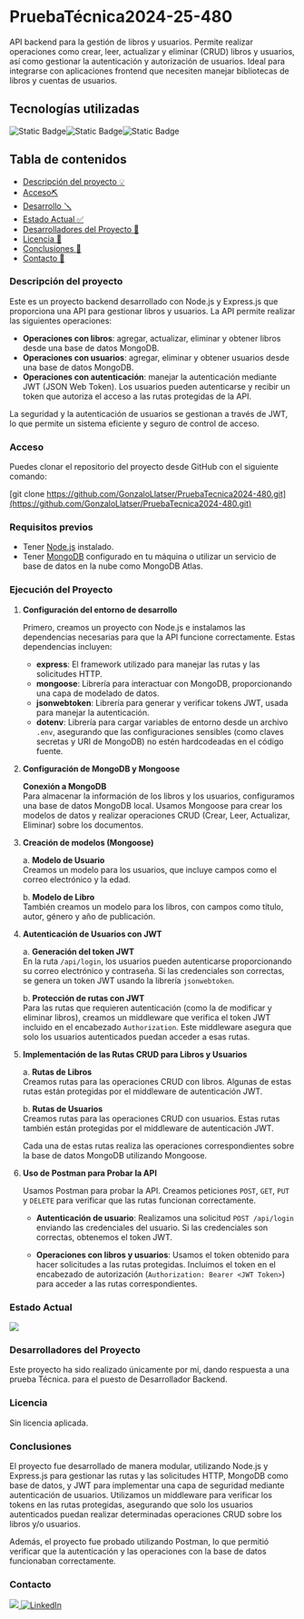 # PruebaTécnica2024-25-480
API backend para la gestión de libros y usuarios. Permite realizar operaciones como crear, leer, actualizar y eliminar (CRUD) libros y usuarios, así como gestionar la autenticación y autorización de usuarios. Ideal para integrarse con aplicaciones frontend que necesiten manejar bibliotecas de libros y cuentas de usuarios.

## Tecnologías utilizadas

<img alt="Static Badge" src="https://img.shields.io/badge/Express.js-yellow?style=for-the-badge&logo=express&labelColor=yellow&color=black"><img alt="Static Badge" src="https://img.shields.io/badge/MongoDB-%234caf50?style=for-the-badge&logo=mongodb&logoColor=white"><img alt="Static Badge" src="https://img.shields.io/badge/Node.js-black?style=for-the-badge&logo=nodedotjs&logoColor=%235FA04E" style="max-width: 100%">

## Tabla de contenidos

- [Descripción del proyecto :bulb:](#Descripción-del-proyecto)
- [Acceso⛏️](#Acceso)
- [Desarrollo 🪛](#Desarrollo)
- [Estado Actual :white_check_mark:](#Estado)
- [Desarrolladores del Proyecto :raising_hand:](#Desarrolladores-del-Proyecto)
- [Licencia :vertical_traffic_light:](#Licencia)
- [Conclusiones :tada:](#Conclusiones)
- [Contacto :calling:](#Contacto)

### Descripción del proyecto

Este es un proyecto backend desarrollado con Node.js y Express.js que proporciona una API para gestionar libros y usuarios. La API permite realizar las siguientes operaciones:

- **Operaciones con libros**: agregar, actualizar, eliminar y obtener libros desde una base de datos MongoDB.
- **Operaciones con usuarios**: agregar, eliminar y obtener usuarios desde una base de datos MongoDB.
- **Operaciones con autenticación**: manejar la autenticación mediante JWT (JSON Web Token). Los usuarios pueden autenticarse y recibir un token que autoriza el acceso a las rutas protegidas de la API.

La seguridad y la autenticación de usuarios se gestionan a través de JWT, lo que permite un sistema eficiente y seguro de control de acceso.

### Acceso

Puedes clonar el repositorio del proyecto desde GitHub con el siguiente comando:

[git clone https://github.com/GonzaloLlatser/PruebaTecnica2024-480.git](https://github.com/GonzaloLlatser/PruebaTecnica2024-480.git)

### Requisitos previos

- Tener [Node.js](https://nodejs.org/) instalado.
- Tener [MongoDB](https://www.mongodb.com/) configurado en tu máquina o utilizar un servicio de base de datos en la nube como MongoDB Atlas.

### Ejecución del Proyecto

1. **Configuración del entorno de desarrollo**
   
   Primero, creamos un proyecto con Node.js e instalamos las dependencias necesarias para que la API funcione correctamente. Estas dependencias incluyen:
   - **express**: El framework utilizado para manejar las rutas y las solicitudes HTTP.
   - **mongoose**: Librería para interactuar con MongoDB, proporcionando una capa de modelado de datos.
   - **jsonwebtoken**: Librería para generar y verificar tokens JWT, usada para manejar la autenticación.
   - **dotenv**: Librería para cargar variables de entorno desde un archivo `.env`, asegurando que las configuraciones sensibles (como claves secretas y URI de MongoDB) no estén hardcodeadas en el código fuente.

3. **Configuración de MongoDB y Mongoose**
   
   **Conexión a MongoDB**  
   Para almacenar la información de los libros y los usuarios, configuramos una base de datos MongoDB local. Usamos Mongoose para crear los modelos de datos y realizar operaciones CRUD (Crear, Leer, Actualizar, Eliminar) sobre los documentos.

4. **Creación de modelos (Mongoose)**
   
   a. **Modelo de Usuario**  
   Creamos un modelo para los usuarios, que incluye campos como el correo electrónico y la edad.
   
   b. **Modelo de Libro**  
   También creamos un modelo para los libros, con campos como título, autor, género y año de publicación.

5. **Autenticación de Usuarios con JWT**
   
   a. **Generación del token JWT**  
   En la ruta `/api/login`, los usuarios pueden autenticarse proporcionando su correo electrónico y contraseña. Si las credenciales son correctas, se genera un token JWT usando la librería `jsonwebtoken`.
   
   b. **Protección de rutas con JWT**  
   Para las rutas que requieren autenticación (como la de modificar y eliminar libros), creamos un middleware que verifica el token JWT incluido en el encabezado `Authorization`. Este middleware asegura que solo los usuarios autenticados puedan acceder a esas rutas.

6. **Implementación de las Rutas CRUD para Libros y Usuarios**
   
   a. **Rutas de Libros**  
   Creamos rutas para las operaciones CRUD con libros. Algunas de estas rutas están protegidas por el middleware de autenticación JWT.
   
   b. **Rutas de Usuarios**  
   Creamos rutas para las operaciones CRUD con usuarios. Estas rutas también están protegidas por el middleware de autenticación JWT.

   Cada una de estas rutas realiza las operaciones correspondientes sobre la base de datos MongoDB utilizando Mongoose.

8. **Uso de Postman para Probar la API**
   
   Usamos Postman para probar la API. Creamos peticiones `POST`, `GET`, `PUT` y `DELETE` para verificar que las rutas funcionan correctamente.

   - **Autenticación de usuario**: Realizamos una solicitud `POST /api/login` enviando las credenciales del usuario. Si las credenciales son correctas, obtenemos el token JWT.

   - **Operaciones con libros y usuarios**: Usamos el token obtenido para hacer solicitudes a las rutas protegidas. Incluimos el token en el encabezado de autorización (`Authorization: Bearer <JWT Token>`) para acceder a las rutas correspondientes.

   
### Estado Actual

<img src="https://img.shields.io/badge/FINALIZADO-GREEN?style=for-the-badge&label=ESTADO">

### Desarrolladores del Proyecto

Este proyecto ha sido realizado únicamente por mí, dando respuesta a una prueba Técnica. para el puesto de Desarrollador Backend.

### Licencia

Sin licencia aplicada.

### Conclusiones 

El proyecto fue desarrollado de manera modular, utilizando Node.js y Express.js para gestionar las rutas y las solicitudes HTTP, MongoDB como base de datos, y JWT para implementar una capa de seguridad mediante autenticación de usuarios. Utilizamos un middleware para verificar los tokens en las rutas protegidas, asegurando que solo los usuarios autenticados puedan realizar determinadas operaciones CRUD sobre los libros y/o usuarios.

Además, el proyecto fue probado utilizando Postman, lo que permitió verificar que la autenticación y las operaciones con la base de datos funcionaban correctamente.

### Contacto
<a href = "mailto:gonllat@gmail.com"><img src="https://img.shields.io/badge/Gmail-C6362C?style=for-the-badge&logo=gmail&logoColor=white" target="_blank"> [![LinkedIn](https://img.shields.io/badge/-LinkedIn-%230077B5?style=for-the-badge&logo=linkedin&logoColor=white)](https://www.linkedin.com/in/gonzalo-llatser-acuña-6b206a1ba)
